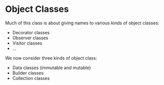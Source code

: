 # Object Classes

Much of this class is about giving names to various kinds of object classes:

- Decorator classes
- Observer classes
- Visitor classes
- ...

We now consider three kinds of object class:
- Data classes (immutable and mutable)
- Builder classes
- Collection classes

